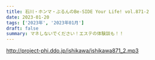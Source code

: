 ```yaml
---
title: 石川・ホンマ・ぶるんのBe-SIDE Your Life! vol.871-2
date: 2023-01-20
tags: ['2023年', '2023年01月']
draft: false
summary: マネしないでください！エステの体験談も！！
---
```


http://project-phi.ddo.jp/ishikawa/ishikawa871_2.mp3

